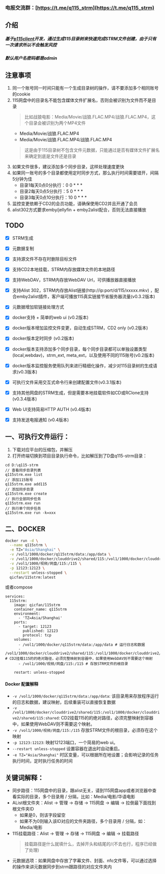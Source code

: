 ### 电报交流群：[https://t.me/q115_strm](https://t.me/q115_strm)

## 介绍
##### 基于[p115client](https://github.com/ChenyangGao/p115client)开发，通过生成115目录树来快速完成STRM文件创建，由于只有一次请求所以不会触发风控
##### 默认用户名密码都是admin

## 注意事项
1. 同一个账号同一时间只能有一个生成目录树的操作，请不要添加多个相同账号的cookie
1. 115网盘中的目录名不能包含媒体文件扩展名，否则会被识别为文件而不是目录
    > 比如战狼电影：Media/Movie/战狼.FLAC.MP4/战狼.FLAC.MP4，这个目录会被识别为两个MP4文件
    - Media/Movie/战狼.FLAC.MP4
    - Media/Movie/战狼.FLAC.MP4/战狼.FLAC.MP4
    > 这是由于115目录树不包含文件元数据，只能通过是否有媒体文件扩展名来确定到底是文件还是目录
1. 如果文件很多，建议添加多个同步目录，这样处理速度更快
1. 如果同一账号的多个目录都使用定时同步方式，那么执行时间需要错开，间隔5分钟为佳
    - 目录1每天0点0分执行：0 0 * * *
    - 目录2每天0点5分执行：5 0 * * *
    - 目录3每天0点10分执行：10 0 * * *
1. 监控变更依赖于CD2的会员功能，请确保使用CD2并且开通了会员
1. alist302方式要求emby/jellyfin + emby2alist配合，否则无法直接播放

## TODO
- [x] STRM生成
- [x] 元数据复制
- [x] 支持源文件不存在时删除目标文件
- [x] 支持CD2本地挂载，STRM内存放媒体文件的本地路径
- [x] 支持WebDAV，STRM内存放WebDAV Url，可供播放器直接播放
- [x] 支持Alist 302，STRM内存放Alist链接(http://ip:port/d/115/xxxxx.mkv) ，配合emby2alist插件，客户端可播放115真实链接节省服务器流量(v0.3.2版本)
- [x] 元数据增加软链接处理方式
- [x] docker支持 + 简单的web ui (v0.2版本)
- [x] docker版本增加监控文件变更，自动生成STRM，CD2 only (v0.2版本)
- [x] docker版本定时同步 (v0.2版本)
- [x] docker版本支持添加多个同步目录，每个同步目录都可以单独设置类型(local,webdav)，strm_ext, meta_ext，以及使用不同的115账号(v0.2版本)
- [x] docker版本监控服务使用队列来进行精细化操作，减少对115目录树的生成请求(v0.3版本)
- [x] 可执行文件采用交互式命令行来创建配置文件(v0.3.1版本)
- [x] 支持其他网盘的STRM生成，但是需要本地挂载软件如CD或RClone支持(v0.3.4版本)
- [x] Web UI支持简易HTTP AUTH (v0.4版本)
- [x] 支持发送电报通知 (v0.4版本)


## 一、可执行文件运行：
1. 下载对应平台的压缩包，并解压
2. 打开终端切换到项目目录执行命令，比如解压到了D盘q115-strm目录：
```console
cd D:\q115-strm
// 查看同步目录列表
q115strm.exe list
// 添加115账号
q115strm.exe add115
// 添加同步目录
q115strm.exe create
// 执行全部同步任务
q115strm.exe run
// 执行单个同步任务
q115strm.exe run -k=xxx
```

## 二、DOCKER
   ```bash
   docker run -d \
     --name q115strm \
     -e TZ="Asia/Shanghai" \
     -v /vol1/1000/docker/q115strm/data:/app/data \
     -v /vol1/1000/docker/clouddrive2/shared/115:/vol1/1000/docker/clouddrive2/shared/115:shared \
     -v /vol1/1000/视频/网盘/115:/115 \
     -p 12123:12123 \
     --restart unless-stopped \
     qicfan/115strm:latest
   ```

或者compose

```
services:
  115strm:
    image: qicfan/115strm
    container_name: q115strm
    environment:
      - 'TZ=Asia/Shanghai'
    ports:
      - target: 12123
        published: 12123
        protocol: tcp
    volumes:
      - /vol1/1000/docker/q115strm/data:/app/data # 运行日志和数据
      - /vol1/1000/docker/clouddrive2/shared/115:/vol1/1000/docker/clouddrive2/shared/115:shared # CD2挂载115的的绝对路径，必须完整映射到容器中，如果使用WebDAV则不需要这个映射
      - /vol1/1000/视频/网盘/115:/115 # 存放STRM文件的根目录

    restart: unless-stopped
```

#### Docker 配置解释
- `-v /vol1/1000/docker/q115strm/data:/app/data`: 该目录用来存放程序运行的日志和数据，建议映射，后续重装可以直接恢复数据
- `-v  /vol1/1000/docker/clouddrive2/shared/115:/vol1/1000/docker/clouddrive2/shared/115:shared`: CD2挂载115的的绝对路径，必须完整映射到容器中，如果使用WebDAV则不需要这个映射。
- `-v /vol1/1000/视频/网盘/115:/115` 存放STRM文件的根目录，必须存在这个映射
- `-p 12123:12123`: 映射12123端口，一个简易的web ui。
- `--restart unless-stopped` 设置容器在退出时自动重启。
- `-e TZ="Asia/Shanghai"` 时区变量，可以根据所在地设置；会影响记录的任务执行时间，定时执行任务的时间

## 关键词解释：
- 同步路径：115网盘中的目录，跟alist无关，请到115网盘app或者浏览器中查看实际的目录，多个目录用 / 分隔，比如：Media/电影/华语电影
- AList根文件夹：Alist -> 管理 -> 存储 -> 115网盘 -> 编辑 -> 拉倒最下面找到根文件夹ID
  - 如果是0，则该字段留空
  - 如果不为0则输入该ID对应的文件夹路径，多个目录用 / 分隔，如：Media/电影
- 115挂载路径：Alist -> 管理 -> 存储 -> 115网盘 -> 编辑 -> 挂载路径
    > 挂载路径是什么就填什么，去掉开头和结尾的/(不去也行，程序已经做了处理)
- 元数据选项：如果网盘中存放了字幕文件、封面、nfo文件等，可以通过选择的操作来讲元数据同步到strm跟路径的对应文件夹内
